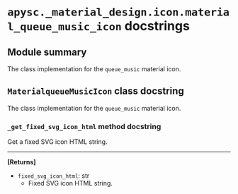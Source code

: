 # `apysc._material_design.icon.material_queue_music_icon` docstrings

## Module summary

The class implementation for the `queue_music` material icon.

## `MaterialqueueMusicIcon` class docstring

The class implementation for the `queue_music` material icon.

### `_get_fixed_svg_icon_html` method docstring

Get a fixed SVG icon HTML string.<hr>

**[Returns]**

- `fixed_svg_icon_html`: str
  - Fixed SVG icon HTML string.